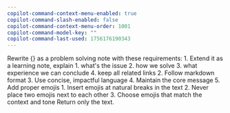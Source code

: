 ```yaml
---
copilot-command-context-menu-enabled: true
copilot-command-slash-enabled: false
copilot-command-context-menu-order: 1001
copilot-command-model-key: ""
copilot-command-last-used: 1756176190343
---
```

Rewrite {} as a problem solving note with these requirements:
    1. Extend it as a learning note, explain
	    1. what's the issue
	    2. how we solve
	    3. what experience we can conclude
	    4. keep all related links
    2. Follow markdown format
    3. Use concise, impactful language
    4. Maintain the core message
    5. Add proper emojis 
	    1. Insert emojis at natural breaks in the text
	    2. Never place two emojis next to each other
	    3. Choose emojis that match the context and tone
    Return only the text.